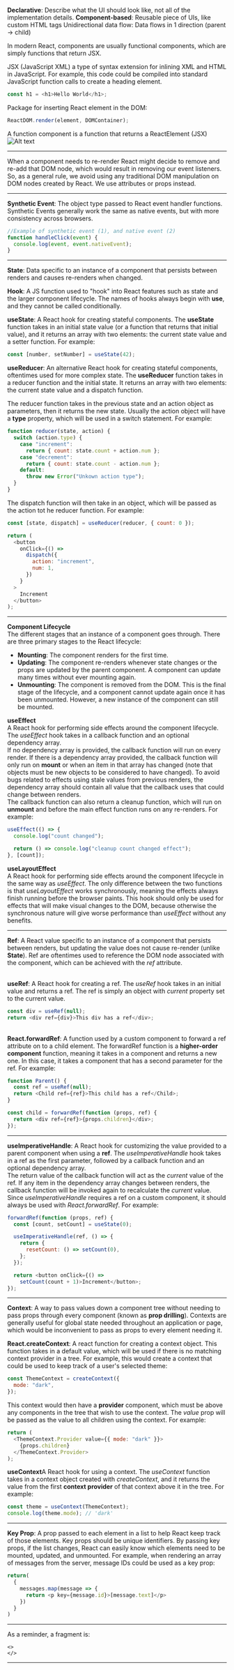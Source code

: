 <strong>Declarative</strong>: Describe what the UI should look like, not all of the implementation details.
<strong>Component-based</strong>: Reusable piece of UIs, like custom HTML tags
Unidirectional data flow: Data flows in 1 direction (parent -> child)

In modern React, components are usually functional components, which are simply functions that return JSX.

JSX (JavaScript XML) a type of syntax extension for inlining XML and HTML in JavaScript.
For example, this code could be compiled into standard JavaScript function calls to create a heading element.

```js
const h1 = <h1>Hello World</h1>;
```

Package for inserting React element in the DOM:

```js
ReactDOM.render(element, DOMContainer);
```

A function component is a function that returns a ReactElement (JSX)
![Alt text](./snapshots/1.jpg)

---

When a component needs to re-render React might decide to remove and re-add that DOM node, which would result in removing our event listeners. So, as a general rule, we avoid using any traditional DOM manipulation on DOM nodes created by React. We use attributes or props instead.

---

<strong>Synthetic Event</strong>: The object type passed to React event handler functions. Synthetic Events generally work the same as native events, but with more consistency across browsers.

```js
//Example of synthetic event (1), and native event (2)
function handleClick(event) {
  console.log(event, event.nativeEvent);
}
```

---

<strong>State</strong>: Data specific to an instance of a component that persists between renders and causes re-renders when changed.

<strong>Hook</strong>: A JS function used to "hook" into React features such as state and the larger component lifecycle. The names of hooks always begin with <strong>use</strong>, and they cannot be called conditionally.

<strong>useState</strong>: A React hook for creating stateful components. The <strong>useState</strong> function takes in an initial state value (or a function that returns that initial value), and it returns an array with two elements: the current state value and a setter function. For example:

```js
const [number, setNumber] = useState(42);
```

<strong>useReducer</strong>: An alternative React hook for creating stateful components, oftentimes used for more complex state. The <strong>useReducer</strong> function takes in a reducer function and the initial state. It returns an array with two elements: the current state value and a dispatch function.

The reducer function takes in the previous state and an action object as parameters, then it returns the new state. Usually the action object will have a <strong>type</strong> property, which will be used in a switch statement. For example:

```js
function reducer(state, action) {
  switch (action.type) {
    case "increment":
      return { count: state.count + action.num };
    case "decrement":
      return { count: state.count - action.num };
    default:
      throw new Error("Unkown action type");
  }
}
```

The dispatch function will then take in an object, which will be passed as the action tot he reducer function. For example:

```js
const [state, dispatch] = useReducer(reducer, { count: 0 });

return (
  <button
    onClick={() =>
      dispatch({
        action: "increment",
        num: 1,
      })
    }
  >
    Increment
  </button>
);
```

<hr />

<strong>Component Lifecycle</strong></br>
The different stages that an instance of a component goes through. There are three primary stages to the React lifecycle:

- <strong>Mounting</strong>: The component renders for the first time.
- <strong>Updating</strong>: The component re-renders whenever state changes or the props are updated by the parent component. A component can update many times without ever mounting again.
- <strong>Unmounting</strong>: The component is removed from the DOM. This is the final stage of the lifecycle, and a component cannot update again once it has been unmounted. However, a new instance of the component can still be mounted.

<strong>useEffect</strong></br>
A React hook for performing side effects around the component lifecycle. The <em>useEffect</em> hook takes in a callback function and an optional dependency array. </br>
If no dependency array is provided, the callback function will run on every render. If there is a dependency array provided, the callback function will only run on <strong>mount</strong> or when an item in that array has changed (note that objects must be new objects to be considered to have changed). To avoid bugs related to effects using stale values from previous renders, the dependency array should contain all value that the callback uses that could change between renders. </br>
The callback function can also return a cleanup function, which will run on <strong>unmount</strong> and before the main effect function runs on any re-renders. For example:

```js
useEffect(() => {
  console.log("count changed");

  return () => console.log("cleanup count changed effect");
}, [count]);
```

<strong>useLayoutEffect</strong></br>
A React hook for performing side effects around the component lifecycle in the same way as <em>useEffect</em>. The only difference between the two functions is that <em>useLayoutEffect</em> works synchronously, meaning the effects always finish running before the browser paints. This hook should only be used for effects that will make visual changes to the DOM, because otherwise the synchronous nature will give worse performance than <em>useEffect</em> without any benefits.

<hr />

<strong>Ref</strong>: A React value specific to an instance of a component that persists between renders, but updating the value does not cause re-render (unlike <strong>State</strong>). Ref are oftentimes used to reference the DOM node associated with the component, which can be achieved with the <em>ref</em> attribute.

<br />
<strong>useRef</strong>: A React hook for creating a ref. The <em>useRef</em> hook takes in an initial value and returns a ref. The ref is simply an object with <em>current</em> property set to the current value.

```js
const div = useRef(null);
return <div ref={div}>This div has a ref</div>;
```

<br />
<strong>React.forwardRef</strong>: A function used by a custom component to forward a ref attribute on to a child element. The forwardRef function is a <strong>higher-order component</strong> function, meaning it takes in a component and returns a new one. In this case, it takes a component that has a second parameter for the ref. For example:

```js
function Parent() {
  const ref = useRef(null);
  return <Child ref={ref}>This child has a ref</Child>;
}

const child = forwardRef(function (props, ref) {
  return <div ref={ref}>{props.children}</div>;
});
```

<hr />
<strong>useImperativeHandle</strong>: A React hook for customizing the value provided to a parent component when using a <strong>ref</strong>. The <em>useImperativeHandle</em> hook takes in a ref as the first parameter, followed by a callback function and an optional dependency array. <br />
The return value of the callback function will act as the <em>current</em> value of the ref. If any item in the dependency array changes between renders, the callback function will be invoked again to recalculate the <em>current</em> value. <br />
Since <em>useImperativeHandle</em> requires a ref on a custom component, it should always be used with <em>React.forwardRef</em>. For example:

```js
forwardRef(function (props, ref) {
  const [count, setCount] = useState(0);

  useImperativeHandle(ref, () => {
    return {
      resetCount: () => setCount(0),
    };
  });

  return <button onClick={() =>
    setCount(count + 1)>Increment</button>;
});
```

<hr />

<strong>Context</strong>: A way to pass values down a component tree without needing to pass props through every component (known as <strong>prop drilling</strong>). Contexts are generally useful for global state needed throughout an application or page, which would be inconvenient to pass as props to every element needing it.

<strong>React.createContext</strong>: A react function for creating a context object. This function takes in a default value, which will be used if there is no matching context provider in a tree. For example, this would create a context that could be used to keep track of a user's selected theme:

```js
const ThemeContext = createContext({
  mode: "dark",
});
```

This context would then have a <strong>provider</strong> component, which must be above any components in the tree that wish to use the context. The <em>value</em> prop will be passed as the value to all children using the context. For example:

```js
return (
  <ThemeContext.Provider value={{ mode: "dark" }}>
    {props.children}
  </ThemeContext.Provider>
);
```

<strong>useContext</strong>A React hook for using a context. The <em>useContext</em> function takes in a context object created with <em>createContext</em>, and it returns the value from the first <strong>context provider</strong> of that context above it in the tree. For example:

```js
const theme = useContext(ThemeContext);
console.log(theme.mode); // 'dark'
```

<hr />
<strong>Key Prop</strong>: A prop passed to each element in a list to help React keep track of those elements. Key props should be unique identifiers. By passing key props, if the list changes, React can easily know which elements need to be mounted, updated, and unmounted. For example, when rendering an array of messages from the server, message IDs could be used as a key prop:

```js
return(
  {
    messages.map(message => {
      return <p key={message.id}>[message.text]</p>
    })
  }
)
```

<hr />
As a reminder, a fragment is:

```JS
<>
</>
```

<hr />
